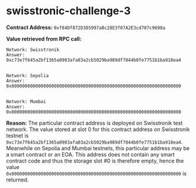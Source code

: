 # swisstronic-challenge-3

**Contract Address:** `0xf84Df872D385997aBc28E3f07A2E3cd707c9698a`

**Value retrieved from RPC call:**
```
Network: Swisstronik
Answer:  0xc73e7f645a2bf1365a0903afa03a2cb5029ba989df7844b0fe7751b1ba918ea4


Network: Sepolia
Answer:  0x0000000000000000000000000000000000000000000000000000000000000000


Network: Mumbai
Answer:  0x0000000000000000000000000000000000000000000000000000000000000000
```

**Reason:**
The particular contract address is deployed on Swisstronik test network. The value stored at slot 0 for this contract address on Swisstronik testnet is `0xc73e7f645a2bf1365a0903afa03a2cb5029ba989df7844b0fe7751b1ba918ea4`. Meanwhile on Sepolia and Mumbai testnets, this particular address may be a smart contract or an EOA. This address does not contain any smart contract code and thus the storage slot #0 is therefore empty, hence the value `0x0000000000000000000000000000000000000000000000000000000000000000` is returned.